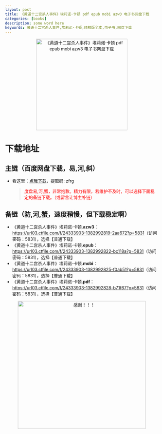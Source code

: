 ```yaml
---
layout: post
title: 《黄道十二宫杀人事件》埃莉诺·卡顿 pdf epub mobi azw3 电子书网盘下载
categories: [books]
description: some word here
keywords: 黄道十二宫杀人事件,埃莉诺·卡顿,精校版全本,电子书,网盘下载
---
```


<div align="center"><img src="https://qweree.cn/wp-content/uploads/2024/10/huang-dao-shi-er-gong.jpg" alt="《黄道十二宫杀人事件》埃莉诺·卡顿 pdf epub mobi azw3 电子书网盘下载" width="300px" height="auto"></div>

# 下载地址

## 主链（百度网盘下载，易,河,斜）

- 看这里：[点我下载](https://pan.baidu.com/s/1iMXUbSbtZQZjDcqDmnWUyw?pwd=zfrg)，提取码: zfrg

  > <p style="color:red" >度盘易,河,蟹，非常抱歉。精力有限，若维护不及时，可以选择下面稳定的备链下载。（或留言让博主补链）</p>

## 备链（防,河,蟹，速度稍慢，但下载稳定啊）

- 《黄道十二宫杀人事件》埃莉诺·卡顿.**azw3**：<https://url03.ctfile.com/f/24333903-1382992819-2aa672?p=5831>（访问密码：5831），选择【普通下载】
- 《黄道十二宫杀人事件》埃莉诺·卡顿.**epub**：<https://url03.ctfile.com/f/24333903-1382992822-bc118a?p=5831>（访问密码：5831），选择【普通下载】
- 《黄道十二宫杀人事件》埃莉诺·卡顿.**mobi**：<https://url03.ctfile.com/f/24333903-1382992825-f0ab51?p=5831>（访问密码：5831），选择【普通下载】
- 《黄道十二宫杀人事件》埃莉诺·卡顿.**pdf**：<https://url03.ctfile.com/f/24333903-1382992828-b71f67?p=5831>（访问密码：5831），选择【普通下载】

<div align="center"><img src="https://pic.imgdb.cn/item/6707df6bd29ded1a8ce37031.gif" alt="感谢！！！" width="420px" height="auto"/></div>
